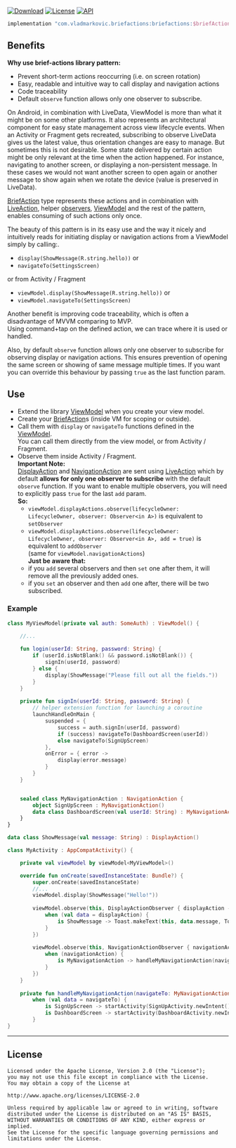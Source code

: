 [![Download](https://img.shields.io/github/package-json/v/vlad-markovic/AndroidBriefActions)](https://bintray.com/vlad-markovic/maven/com.vladmarkovic.briefactions/_latestVersion)
[![License](https://img.shields.io/badge/License-Apache%202.0-blue.svg)](https://opensource.org/licenses/Apache-2.0)
[![API](https://img.shields.io/badge/API-14%2B-brightgreen.svg?style=flat)](https://source.android.com/setup/start/build-numbers)

```groovy
implementation "com.vladmarkovic.briefactions:briefactions:$briefActionsVersion"
```

## Benefits
**Why use brief-actions library pattern:**
 - Prevent short-term actions reoccurring (i.e. on screen rotation)
 - Easy, readable and intuitive way to call display and navigation actions
 - Code traceability
 - Default `observe` function allows only one observer to subscribe.

On Android, in combination with LiveData, ViewModel is more than what it might be on some other platforms.
It also represents an architectural component for easy state management across view lifecycle events.
When an Activity or Fragment gets recreated, subscribing to observe LiveData gives us the latest value,
thus orientation changes are easy to manage. But sometimes this is not desirable.
Some state delivered by certain action might be only relevant at the time when the action happened.
For instance, navigating to another screen, or displaying a non-persistent message.
In these cases we would not want another screen to open again or another message
to show again when we rotate the device (value is preserved in LiveData).

[BriefAction](https://github.com/vlad-markovic/AndroidBriefActions/blob/master/briefactions/src/main/java/com/vladmarkovic/briefactions/BriefAction.kt)
 type represents these actions and in combination with
[LiveAction](https://github.com/vlad-markovic/AndroidBriefActions/blob/master/briefactions/src/main/java/com/vladmarkovic/briefactions/LiveAction.kt),
helper
[observers](https://github.com/vlad-markovic/AndroidBriefActions/blob/master/briefactions/src/main/java/com/vladmarkovic/briefactions/BriefActionObserver.kt),
[ViewModel](https://github.com/vlad-markovic/AndroidBriefActions/blob/master/briefactions/src/main/java/com/vladmarkovic/briefactions/ViewModel.kt)
 and the rest of the pattern, enables consuming of such actions only once.

The beauty of this pattern is in its easy use and the way it nicely and intuitively reads for initiating display or navigation actions from a ViewModel simply by calling:.
 - `display(ShowMessage(R.string.hello))` or
 - `navigateTo(SettingsScreen)`

or from Activity / Fragment
 - `viewModel.display(ShowMessage(R.string.hello))` or
 - `viewModel.navigateTo(SettingsScreen)`

Another benefit is improving code traceability, which is often a disadvantage of MVVM comparing to MVP.  
Using command+tap on the defined action, we can trace where it is used or handled.

Also, by default `observe` function allows only one observer to subscribe for observing
display or navigation actions. This ensures prevention of opening the same screen or showing of same message
multiple times. If you want you can override this behaviour by passing `true` as the last function param.

## Use

 - Extend the library
[ViewModel](https://github.com/vlad-markovic/AndroidBriefActions/blob/master/briefactions/src/main/java/com/vladmarkovic/briefactions/ViewModel.kt)
when you create your view model.
 - Create your
[BriefAction](https://github.com/vlad-markovic/AndroidBriefActions/blob/master/briefactions/src/main/java/com/vladmarkovic/briefactions/BriefAction.kt)s
(inside VM for scoping or outside).
 - Call them with `display` or `navigateTo` functions defined in the
[ViewModel](https://github.com/vlad-markovic/AndroidBriefActions/blob/master/briefactions/src/main/java/com/vladmarkovic/briefactions/ViewModel.kt).  
   You can call them directly from the view model, or from Activity / Fragment.
 - Observe them inside Activity / Fragment.  
**Important Note:**  
[DisplayAction](https://github.com/vlad-markovic/AndroidBriefActions/blob/master/briefactions/src/main/java/com/vladmarkovic/briefactions/DisplayAction.kt)
 and
[NavigationAction](https://github.com/vlad-markovic/AndroidBriefActions/blob/master/briefactions/src/main/java/com/vladmarkovic/briefactions/NavigationAction.kt)
 are sent using
[LiveAction](https://github.com/vlad-markovic/AndroidBriefActions/blob/master/briefactions/src/main/java/com/vladmarkovic/briefactions/LiveAction.kt)
 which by default **allows for only one observer to subscribe** with the default `observe` function. If you want to enable multiple observers, you will need to explicitly pass `true` for the last `add` param.  
**So:**
    - `viewModel.displayActions.observe(lifecycleOwner: LifecycleOwner, observer: Observer<in A>)` is equivalent to `setObserver`
    - `viewModel.displayActions.observe(lifecycleOwner: LifecycleOwner, observer: Observer<in A>, add = true)` is equivalent to `addObserver`  
      (same for `viewModel.navigationActions`)  
**Just be aware that:**
    - if you `add` several observers and then `set` one after them, it will remove all the previously added ones.
    - if you `set` an observer and then `add` one after, there will be two subscribed.

### Example

```kotlin
class MyViewModel(private val auth: SomeAuth) : ViewModel() {

    //...
    
    fun login(userId: String, password: String) {
        if (userId.isNotBlank() && password.isNotBlank()) {
            signIn(userId, password)
        } else {
            display(ShowMessage("Please fill out all the fields."))
        }
    }
    
    private fun signIn(userId: String, password: String) {
        // helper extension function for launching a coroutine
        launchHandleOnMain {
            suspended = {
                success = auth.signIn(userId, password)
                if (success) navigateTo(DashboardScreen(userId))
                else navigateTo(SignUpScreen)
            },
            onError = { error ->
                display(error.message) 
            }
        }
    }


    sealed class MyNavigationAction : NavigationAction {
        object SignUpScreen : MyNavigationAction()
        data class DashboardScreen(val userId: String) : MyNavigationAction()
    }
}
```

```kotlin
data class ShowMessage(val message: String) : DisplayAction()
```

```kotlin
class MyActivity : AppCompatActivity() {

    private val viewModel by viewModel<MyViewModel>()

    override fun onCreate(savedInstanceState: Bundle?) {
        super.onCreate(savedInstanceState)
        //...
        viewModel.display(ShowMessage("Hello!"))
        
        viewModel.observe(this, DisplayActionObserver { displayAction ->
            when (val data = displayAction) {
                is ShowMessage -> Toast.makeText(this, data.message, Toast.LENGTH_SHORT).show()
            }
        })
        
        viewModel.observe(this, NavigationActionObserver { navigationAction ->
            when (navigationAction) {
                is MyNavigationAction -> handleMyNavigationAction(navigationAction)
            }
        })
    }
    
    private fun handleMyNavigationAction(navigateTo: MyNavigationAction) =
        when (val data = navigateTo) {
            is SignUpScreen -> startActivity(SignUpActivity.newIntent())
            is DashboardScreen -> startActivity(DashboardActivity.newIntent(data.userId))
        }
}
```
________________________________________________________________________

## License
```
Licensed under the Apache License, Version 2.0 (the "License");
you may not use this file except in compliance with the License.
You may obtain a copy of the License at

http://www.apache.org/licenses/LICENSE-2.0

Unless required by applicable law or agreed to in writing, software
distributed under the License is distributed on an "AS IS" BASIS,
WITHOUT WARRANTIES OR CONDITIONS OF ANY KIND, either express or implied.
See the License for the specific language governing permissions and
limitations under the License.
```